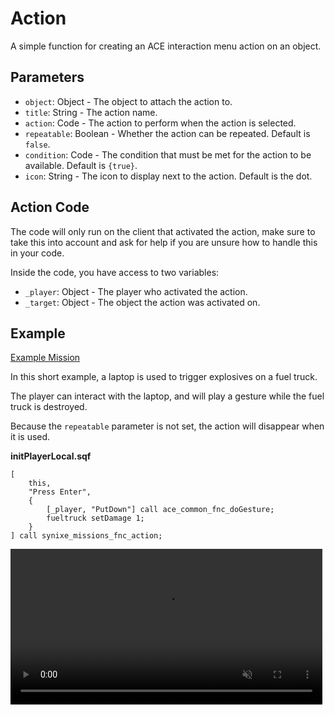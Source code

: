 # Action

A simple function for creating an ACE interaction menu action on an object.

## Parameters

- `object`: Object - The object to attach the action to.
- `title`: String - The action name.
- `action`: Code - The action to perform when the action is selected.
- `repeatable`: Boolean - Whether the action can be repeated. Default is `false`.
- `condition`: Code - The condition that must be met for the action to be available. Default is `{true}`.
- `icon`: String - The icon to display next to the action. Default is the dot.

## Action Code

The code will only run on the client that activated the action, make sure to
take this into account and ask for help if you are unsure how to
handle this in your code.

Inside the code, you have access to two variables:

- `_player`: Object - The player who activated the action.
- `_target`: Object - The object the action was activated on.

## Example

[Example Mission](https://github.com/SynixeContractors/Missions/tree/main/examples/FunctionAction.Stratis)

In this short example, a laptop is used to trigger explosives on a fuel truck.

The player can interact with the laptop, and will play a gesture while the fuel
truck is destroyed.

Because the `repeatable` parameter is not set, the action will disappear when it
is used.

**initPlayerLocal.sqf**
```sqf
[
    this,
    "Press Enter",
    {
        [_player, "PutDown"] call ace_common_fnc_doGesture;
        fueltruck setDamage 1;
    }
] call synixe_missions_fnc_action;
```

<video width="99%" loop muted markdown="1" controls>
    <source src="../../videos/fnc_synixe_action.webm" type="video/webm" markdown="1">
</video>

